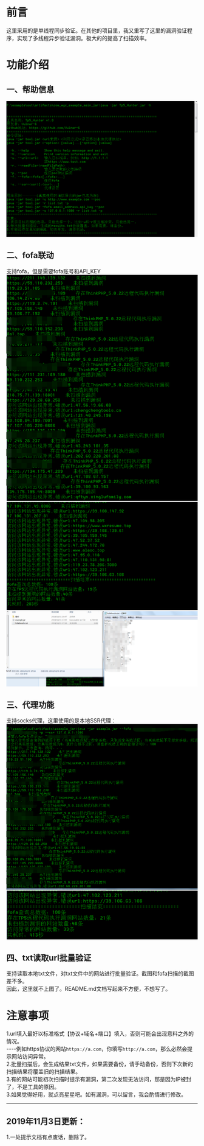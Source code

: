 前言
===============================
这里采用的是单线程同步验证。在其他的项目里，我又重写了这里的漏洞验证程序，实现了多线程异步验证漏洞。极大的的提高了扫描效率。

功能介绍
===============================
一、帮助信息
--------------
![帮助界面截图](https://github.com/Vulner-6/Tp5_Hunter/raw/master/Resources/1_help.png)<br>

二、fofa联动
--------------
支持fofa，但是需要fofa账号和API_KEY
![fofa使用截图1](https://github.com/Vulner-6/Tp5_Hunter/raw/master/Resources/2_fofa.png)<br>
![fofa使用截图2](https://github.com/Vulner-6/Tp5_Hunter/raw/master/Resources/3_fofa.png)<br>
![fofa使用截图2](https://github.com/Vulner-6/Tp5_Hunter/raw/master/Resources/6_fofaResults.png)<br>

三、代理功能
--------------
支持socks代理，这里使用的是本地SSR代理：<br>
![ssr代理使用截图1](https://github.com/Vulner-6/Tp5_Hunter/raw/master/Resources/4_ssr.png)<br>
![ssr代理使用截图2](https://github.com/Vulner-6/Tp5_Hunter/raw/master/Resources/5_ssr.png)<br>

四、txt读取url批量验证
-------------------
支持读取本地txt文件，对txt文件中的网站进行批量验证。截图和fofa扫描的截图差不多。<br>
因此，这里就不上图了。README.md文档写起来不方便，不想写了。

注意事项
===============================
1.url填入最好以标准格式【协议+域名+端口】填入，否则可能会出现意料之外的情况。<br>
----例如https协议的网站`https://a.com`，你填写`http://a.com`，那么必然会提示网站访问异常。<br>
2.批量扫描后，会生成结果txt文件，如果需要备份，请手动备份，否则下次新的扫描结果将覆盖旧的扫描结果。<br>
3.有的网站可能初次扫描时提示有漏洞，第二次发现无法访问，那是因为IP被封了，不是工具的原因。<br>
3.如果觉得好用，就点亮星星吧。如有漏洞，可以留言，我会酌情进行修改。<br>

------------------------------------------------
2019年11月3日更新：
---------------
1.一处提示文档有点废话，删除了。

